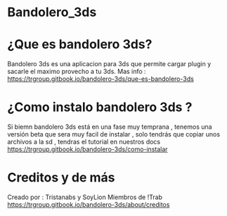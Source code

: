 # Bandolero_3ds
# ¿Que es bandolero 3ds?
Bandolero 3ds es una aplicacion para 3ds que permite cargar plugin y sacarle el maximo provecho a tu 3ds. 
Mas info : https://trgroup.gitbook.io/bandolero-3ds/que-es-bandolero-3ds
# ¿Como instalo bandolero 3ds ?
Si biemn bandolero 3ds está en una fase muy temprana , tenemos una versión beta que sera muy facil de instalar , solo 
tendrás que copiar unos archivos a la sd , tendras el tutorial en nuestros docs https://trgroup.gitbook.io/bandolero-3ds/como-instalar

# Creditos y de más 

Creado por : Tristanabs y SoyLion
Miembros de !Trab
 https://trgroup.gitbook.io/bandolero-3ds/about/creditos
